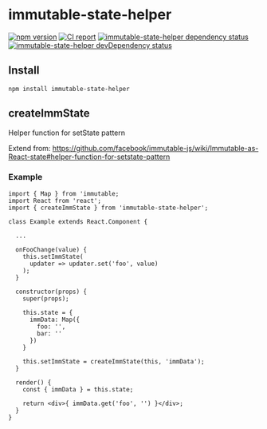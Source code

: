 # immutable-state-helper

[![npm version](https://badge.fury.io/js/immutable-state-helper.svg)](http://badge.fury.io/js/immutable-state-helper)
[![CI report](https://travis-ci.org/appier/immutable-state-helper.svg?branch=master)](https://travis-ci.org/appier/immutable-state-helper)
[![immutable-state-helper dependency status](https://david-dm.org/appier/immutable-state-helper.svg)](https://david-dm.org/appier/immutable-state-helper)
[![immutable-state-helper devDependency status](https://david-dm.org/appier/immutable-state-helper/dev-status.svg)](https://david-dm.org/appier/immutable-state-helper#info=devDependencies)

## Install

```
npm install immutable-state-helper
```

## createImmState

Helper function for setState pattern

Extend from:
https://github.com/facebook/immutable-js/wiki/Immutable-as-React-state#helper-function-for-setstate-pattern

### Example

```
import { Map } from 'immutable;
import React from 'react';
import { createImmState } from 'immutable-state-helper';

class Example extends React.Component {

  ...

  onFooChange(value) {
    this.setImmState(
      updater => updater.set('foo', value)
    );
  }

  constructor(props) {
    super(props);

    this.state = {
      immData: Map({
        foo: '',
        bar: ''
      })
    }

    this.setImmState = createImmState(this, 'immData');
  }

  render() {
    const { immData } = this.state;

    return <div>{ immData.get('foo', '') }</div>;
  }
}

```

